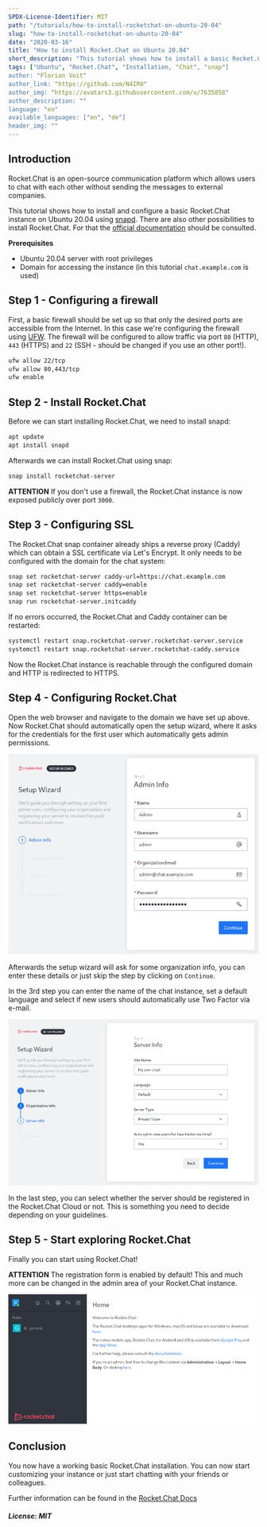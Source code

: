 ```yaml
---
SPDX-License-Identifier: MIT
path: "/tutorials/how-to-install-rocketchat-on-ubuntu-20-04"
slug: "how-to-install-rocketchat-on-ubuntu-20-04"
date: "2020-03-16"
title: "How to install Rocket.Chat on Ubuntu 20.04"
short_description: "This tutorial shows how to install a basic Rocket.Chat instance on a Ubuntu 20.04 server."
tags: ["Ubuntu", "Rocket.Chat", "Installation, "Chat", "snap"]
author: "Florian Voit"
author_link: "https://github.com/N4IR0"
author_img: "https://avatars3.githubusercontent.com/u/7635858"
author_description: ""
language: "en"
available_languages: ["en", "de"]
header_img: ""
---
```


## Introduction

Rocket.Chat is an open-source communication platform which allows users to chat with each other without sending the messages to external companies.

This tutorial shows how to install and configure a basic Rocket.Chat instance on Ubuntu 20.04 using [snapd](https://snapcraft.io/docs). There are also other possibilities to install Rocket.Chat. For that the [official documentation](https://docs.rocket.chat) should be consulted.

**Prerequisites**

* Ubuntu 20.04 server with root privileges
* Domain for accessing the instance (in this tutorial `chat.example.com` is used)

## Step 1 - Configuring a firewall

First, a basic firewall should be set up so that only the desired ports are accessible from the Internet. In this case we're configuring the firewall using [UFW](https://help.ubuntu.com/community/UFW). The firewall will be configured to allow traffic via port `80` (HTTP), `443` (HTTPS) and `22` (SSH - should be changed if you use an other port!).

```bash
ufw allow 22/tcp
ufw allow 80,443/tcp
ufw enable
```


## Step 2 - Install Rocket.Chat

Before we can start installing Rocket.Chat, we need to install snapd:

```bash
apt update
apt install snapd
```

Afterwards we can install Rocket.Chat using snap:

```bash
snap install rocketchat-server
```

**ATTENTION** If you don't use a firewall, the Rocket.Chat instance is now exposed publicly over port `3000`. 

## Step 3 - Configuring SSL

The Rocket.Chat snap container already ships a reverse proxy (Caddy) which can obtain a SSL certificate via Let's Encrypt. It only needs to be configured with the domain for the chat system:

```bash
snap set rocketchat-server caddy-url=https://chat.example.com
snap set rocketchat-server caddy=enable
snap set rocketchat-server https=enable
snap run rocketchat-server.initcaddy
```

If no errors occurred, the Rocket.Chat and Caddy container can be restarted:

```bash
systemctl restart snap.rocketchat-server.rocketchat-server.service
systemctl restart snap.rocketchat-server.rocketchat-caddy.service
```

Now the Rocket.Chat instance is reachable through the configured domain and HTTP is redirected to HTTPS. 

## Step 4 - Configuring Rocket.Chat

Open the web browser and navigate to the domain we have set up above. Now Rocket.Chat should automatically open the setup wizard, where it asks for the credentials for the first user which automatically gets admin permissions. 

![Rocket.Chat Wizard - Step 1](images/rocketchat_wizard_step1.png)

Afterwards the setup wizard will ask for some organization info, you can enter these details or just skip the step by clicking on `Continue`.

In the 3rd step you can enter the name of the chat instance, set a default language and select if new users should automatically use Two Factor via e-mail.

![Rocket.Chat Wizard - Step 3](images/rocketchat_wizard_step3.png)

In the last step, you can select whether the server should be registered in the Rocket.Chat Cloud or not. This is something you need to decide depending on your guidelines.

## Step 5 - Start exploring Rocket.Chat

Finally you can start using Rocket.Chat!

**ATTENTION** The registration form is enabled by default! This and much more can be changed in the admin area of your Rocket.Chat instance. 

![Rocket.Chat Overview](images/rocketchat_overview.png)

## Conclusion

You now have a working basic Rocket.Chat installation. You can now start customizing your instance or just start chatting with your friends or colleagues.

Further information can be found in the [Rocket.Chat Docs](https://docs.rocket.chat)

##### License: MIT

<!--

Contributor's Certificate of Origin

By making a contribution to this project, I certify that:

(a) The contribution was created in whole or in part by me and I have
    the right to submit it under the license indicated in the file; or

(b) The contribution is based upon previous work that, to the best of my
    knowledge, is covered under an appropriate license and I have the
    right under that license to submit that work with modifications,
    whether created in whole or in part by me, under the same license
    (unless I am permitted to submit under a different license), as
    indicated in the file; or

(c) The contribution was provided directly to me by some other person
    who certified (a), (b) or (c) and I have not modified it.

(d) I understand and agree that this project and the contribution are
    public and that a record of the contribution (including all personal
    information I submit with it, including my sign-off) is maintained
    indefinitely and may be redistributed consistent with this project
    or the license(s) involved.

Signed-off-by: Florian Voit <dev@rootsh3ll.de>

-->